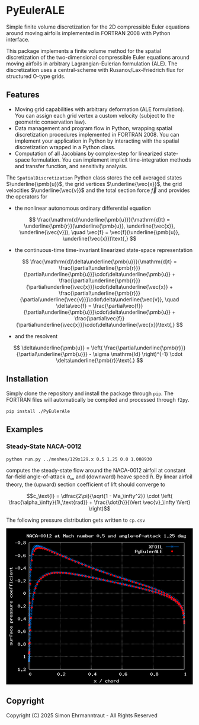 # PyEulerALE

Simple finite volume discretization for the 2D compressible Euler equations around moving airfoils
implemented in FORTRAN 2008 with Python interface.

This package implements a finite volume method for the spatial discretization of the two-dimensional
compressible Euler equations around moving airfoils in arbitrary Lagrangian-Eulerian formulation
(ALE). The discretization uses a central-scheme with Rusanov/Lax-Friedrich flux for structured
O-type grids.

## Features

* Moving grid capabilities with arbitrary deformation (ALE formulation).
  You can assign each grid
  vertex a custom velocity (subject to the geometric conservation law).
* Data management and program flow in Python, wrapping spatial discretization procedures implemented
  in FORTRAN 2008.
  You can implement your application in Python by interacting with the spatial discretization
  wrapped
  in a Python class.
* Computation of all Jacobians by complex-step for linearized state-space formulation.
  You can implement implicit time-integration methods and transfer function, and sensitivity
  analysis.

The `SpatialDiscretization` Python class stores the cell averaged states $\underline{\pmb{u}}$, the
grid vertices $\underline{\vec{x}}$, the grid velocities $\underline{\vec{v}}$ and the total section
force $\vec{f}$ and provides the operators for

* the nonlinear autonomous ordinary differential equation

$$
\frac{\mathrm{d}\underline{\pmb{u}}}{\mathrm{d}t} =
\underline{\pmb{r}}(\underline{\pmb{u}}, \underline{\vec{x}}, \underline{\vec{v}}),
\quad
\vec{f} =
\vec{f}(\underline{\pmb{u}}, \underline{\vec{x}})\text{,}
$$

* the continuous-time time-invariant linearized state-space representation

$$
\frac{\mathrm{d}\delta\underline{\pmb{u}}}{\mathrm{d}t} =
\frac{\partial\underline{\pmb{r}}}{\partial\underline{\pmb{u}}}\cdot\delta\underline{\pmb{u}} +
\frac{\partial\underline{\pmb{r}}}{\partial\underline{\vec{x}}}\cdot\delta\underline{\vec{x}} +
\frac{\partial\underline{\pmb{r}}}{\partial\underline{\vec{v}}}\cdot\delta\underline{\vec{v}},
\quad
\delta\vec{f} =
\frac{\partial\vec{f}}{\partial\underline{\pmb{u}}}\cdot\delta\underline{\pmb{u}} +
\frac{\partial\vec{f}}{\partial\underline{\vec{x}}}\cdot\delta\underline{\vec{x}}\text{,}
$$

* and the resolvent

$$
\delta\underline{\pmb{u}} = \left(
\frac{\partial\underline{\pmb{r}}}{\partial\underline{\pmb{u}}} -
\sigma \mathrm{Id}
\right)^{-1} \cdot \delta\underline{\pmb{r}}\text{.}
$$

## Installation

Simply clone the repository and install the package through `pip`. The FORTRAN files will
automatically be compiled and processed through `f2py`.

```commandline
pip install ./PyEulerAle
```

## Examples

### Steady-State NACA-0012

```commandline
python run.py ../meshes/129x129.x 0.5 1.25 0.0 1.008930
```

computes the steady-state flow around the NACA-0012 airfoil at constant far-field angle-of-attack
$\alpha_\infty$ and (downward) heave speed $\dot{h}$.
By linear airfoil theory, the (upward) section coefficient of lift should converge to

$$c_\text{l} = \dfrac{2\pi}{\sqrt{1 - Ma_\infty^2}} \cdot \left(
\frac{\alpha_\infty}{1\,\text{rad}} + \frac{\dot{h}}{\Vert \vec{v}_\infty \Vert} \right)$$

The following pressure distribution gets written to `cp.csv`

<p align="center">
  <img src=examples/steady/expected/cp.png>
</p>

## Copyright

Copyright (C) 2025 Simon Ehrmanntraut - All Rights Reserved
